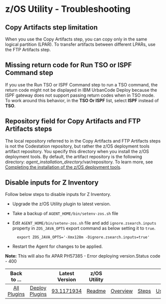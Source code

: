 # z/OS Utility - Troubleshooting



## Copy Artifacts step limitation

When you use the Copy Artifacts step, you can copy only in the same logical partition (LPAR). To transfer artifacts between different LPARs, use the FTP Artifacts step.

## Missing return code for Run TSO or ISPF Command step

If you use the Run TSO or ISPF Command step to run a TSO command, the return code might not be displayed in IBM UrbanCode Deploy because the ISPF gateway does not support passing return codes when in TSO mode. To work around this behavior, in the **TSO Or ISPF** list, select **ISPF** instead of **TSO**.

## Repository field for Copy Artifacts and FTP Artifacts steps

The local repository referred to in the Copy Artifacts and FTP Artifacts steps is not the Codestation repository, but rather the z/OS deployment tools artifact repository. You specify this directory when you install the z/OS deployment tools. By default, the artifact repository is the following directory: *agent\_installation\_directory*/var/repository. To learn more, see [Completing the installation of the z/OS deployment tools](http://www-01.ibm.com/support/knowledgecenter/SS4GSP_6.2.1/com.ibm.udeploy.doc/topics/zos_installing_finish.html?lang=en).

## Disable inputs for Z Inventory

Follow below steps to disable inputs for Z Inventory.

* Upgrade the z/OS Utility plugin to latest version.
* Take a backup of `AGENT_HOME/bin/setenv-zos.sh` file
* Edit `AGENT_HOME/bin/setenv-zos.sh` file and add `ignore.zsearch.inputs` property in `ZOS_JAVA_OPTS` export command as below setting it to `true`.

  ```
    export ZOS_JAVA_OPTS='-Xmx128m -Dignore.zsearch.inputs=true' 
  ```

* Restart the Agent for changes to be applied.

**Note:** This will also fix APAR PH57385 - Error deploying version.Status code - 400 



|          Back to ...          |                                |                                                        Latest Version                                                         |    z/OS Utility     |                         |                   |                   |                           |
|:-----------------------------:|:------------------------------:|:-----------------------------------------------------------------------------------------------------------------------------:|:-------------------:|:-----------------------:|:-----------------:|:-----------------:|:-------------------------:|
| [All Plugins](../../index.md) | [Deploy Plugins](../README.md) | [93.1171934](https://raw.githubusercontent.com/UrbanCode/IBM-UCD-PLUGINS/main/files/zos-deploy/ucd-zos-deploy-93.1171934.zip) | [Readme](README.md) | [Overview](overview.md) | [Steps](steps.md) | [Usage](usage.md) | [Downloads](downloads.md) |
